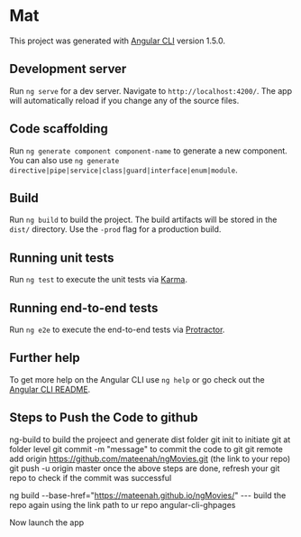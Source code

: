 # Mat

This project was generated with [Angular CLI](https://github.com/angular/angular-cli) version 1.5.0.

## Development server

Run `ng serve` for a dev server. Navigate to `http://localhost:4200/`. The app will automatically reload if you change any of the source files.

## Code scaffolding

Run `ng generate component component-name` to generate a new component. You can also use `ng generate directive|pipe|service|class|guard|interface|enum|module`.

## Build

Run `ng build` to build the project. The build artifacts will be stored in the `dist/` directory. Use the `-prod` flag for a production build.

## Running unit tests

Run `ng test` to execute the unit tests via [Karma](https://karma-runner.github.io).

## Running end-to-end tests

Run `ng e2e` to execute the end-to-end tests via [Protractor](http://www.protractortest.org/).

## Further help

To get more help on the Angular CLI use `ng help` or go check out the [Angular CLI README](https://github.com/angular/angular-cli/blob/master/README.md).

## Steps to Push the Code to github
ng-build to build the projeect and generate dist folder
git init to initiate git at folder level
git commit -m "message" to commit the code to git
git remote add origin https://github.com/mateenah/ngMovies.git (the link to your repo)
git push -u origin master
once the above steps are done, refresh your git repo to check if the commit was successful

ng build --base-href="https://mateenah.github.io/ngMovies/" --- 
build the repo again using the link path to ur repo
angular-cli-ghpages

Now launch the app
